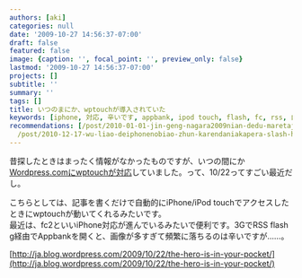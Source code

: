 ```yaml
---
authors: [aki]
categories: null
date: '2009-10-27 14:56:37-07:00'
draft: false
featured: false
image: {caption: '', focal_point: '', preview_only: false}
lastmod: '2009-10-27 14:56:37-07:00'
projects: []
subtitle: ''
summary: ''
tags: []
title: いつのまにか、wptouchが導入されていた
keywords: [iphone, 対応, 辛いです, appbank, ipod touch, flash, fc, rss, 自動的, とき]
recommendations: [/post/2010-01-01-jin-geng-nagara2009nian-dedu-maretaji-shi/, /post/2009-05-31-linkstationnowebakusesutosimplify-music-2-at-iphone/,
  /post/2010-12-17-wu-liao-deiphonenobiao-zhun-karendaniakapera-slash-he-chang-karendawobiao-shi-surufang-fa/]
---
```


昔探したときはまったく情報がなかったものですが、いつの間にか[Wordpress.comにwptouchが対応](http://ja.blog.wordpress.com/2009/10/22/the-hero-is-in-your-pocket/)していました。って、10/22ってすごい最近だし。

こちらとしては、記事を書くだけで自動的にiPhone/iPod touchでアクセスしたときにwptouchが動いてくれるみたいです。  
最近は、fc2といいiPhone対応が進んでいるみたいで便利です。3GでRSS flash g経由でAppbankを開くと、画像が多すぎて頻繁に落ちるのは辛いですが……。

[http://ja.blog.wordpress.com/2009/10/22/the-hero-is-in-your-pocket/](http://ja.blog.wordpress.com/2009/10/22/the-hero-is-in-your-pocket/)